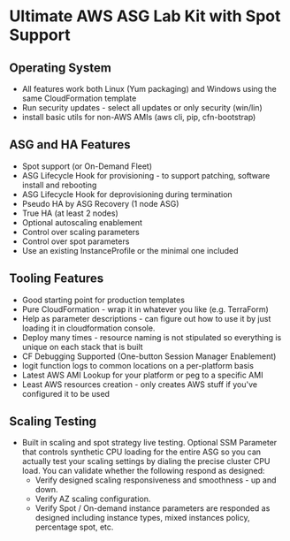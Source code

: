 # Ultimate AWS ASG Lab Kit with Spot Support

## Operating System
* All features work both Linux (Yum packaging) and Windows using the same CloudFormation template
* Run security updates - select all updates or only security (win/lin)
* install basic utils for non-AWS AMIs (aws cli, pip, cfn-bootstrap)

## ASG and HA Features
* Spot support (or On-Demand Fleet)
* ASG Lifecycle Hook for provisioning - to support patching, software install and rebooting
* ASG Lifecycle Hook for deprovisioning during termination
* Pseudo HA by ASG Recovery (1 node ASG)
* True HA (at least 2 nodes)
* Optional autoscaling enablement
* Control over scaling parameters
* Control over spot parameters
* Use an existing InstanceProfile or the minimal one included

## Tooling Features
* Good starting point for production templates
* Pure CloudFormation - wrap it in whatever you like (e.g. TerraForm)
* Help as parameter descriptions - can figure out how to use it by just loading it in cloudformation console.
* Deploy many times - resource naming is not stipulated so everything is unique on each stack that is built
* CF Debugging Supported (One-button Session Manager Enablement)
* logit function logs to common locations on a per-platform basis
* Latest AWS AMI Lookup for your platform or peg to a specific AMI
* Least AWS resources creation - only creates AWS stuff if you've configured it to be used


## Scaling Testing
* Built in scaling and spot strategy live testing.  Optional SSM Parameter that controls synthetic CPU loading for the entire ASG so you can actually test your scaling settings by dialing the precise cluster CPU load. 
  You can validate whether the following respond as designed:
  * Verify designed scaling responsiveness and smoothness - up and down.
  * Verify AZ scaling configuration.
  * Verify Spot / On-demand instance parameters are responded as designed including instance types, mixed instances policy, percentage spot, etc.
